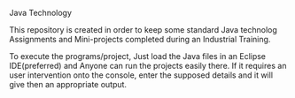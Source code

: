 

Java Technology

This repository is created in order to keep some standard Java technolog Assignments and Mini-projects completed during an Industrial Training.

To execute the programs/project, Just load the Java files in an Eclipse IDE(preferred) and Anyone can run the projects easily there. If it requires an user intervention onto the console, enter the supposed details and it will give then an appropriate output.
